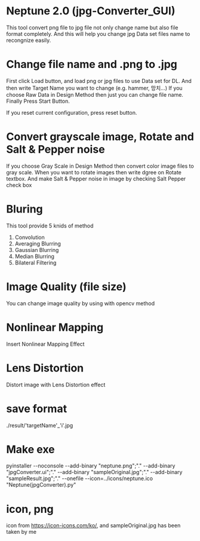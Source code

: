 # Neptune 2.0 (jpg-Converter_GUI)

This tool convert png file to jpg file not only change name but also file format completely.
And this will help you change jpg Data set files name to recongnize easily.

# Change file name and .png to .jpg
First click Load button, and load png or jpg files to use Data set for DL.
And then write Target Name you want to change (e.g. hammer, 망치...)
If you choose Raw Data in Design Method then just you can change file name.
Finally Press Start Button.

If you reset current configuration, press reset button.

# Convert grayscale image, Rotate and Salt & Pepper noise
If you choose Gray Scale in Design Method then convert color image files to gray scale.
When you want to rotate images then write dgree on Rotate textbox.
And make Salt & Pepper noise in image by checking Salt Pepper check box 

# Bluring
This tool provide 5 knids of method
1. Convolution
2. Averaging Blurring
3. Gaussian Blurring
4. Median Blurring
5. Bilateral Filtering

# Image Quality (file size)
You can change image quality by using with opencv method

# Nonlinear Mapping
Insert Nonlinear Mapping Effect

# Lens Distortion
Distort image with Lens Distortion effect

# save format
./result/'targetName'_'i'.jpg

# Make exe
pyinstaller --noconsole --add-binary "neptune.png";"." --add-binary "jpgConverter.ui";"." --add-binary "sampleOriginal.jpg";"." --add-binary "sampleResult.jpg";"." --onefile --icon=../icons/neptune.ico "Neptune(jpgConverter).py"

# icon, png
icon from https://icon-icons.com/ko/, and sampleOriginal.jpg has been taken by me
